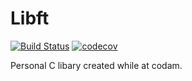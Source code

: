 # Libft 
[![Build Status](https://travis-ci.org/Eathox/libft.svg?branch=master)](https://travis-ci.org/Eathox/libft) 
[![codecov](https://codecov.io/gh/Eathox/libft/branch/master/graph/badge.svg)](https://codecov.io/gh/Eathox/libft)

Personal C libary created while at codam.
